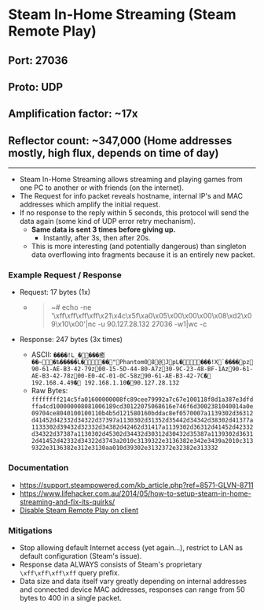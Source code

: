 # Steam In-Home Streaming (Steam Remote Play)

## Port: 27036

## Proto: UDP

## Amplification factor: ~17x

## Reflector count: ~347,000 (Home addresses mostly, high flux, depends on time of day)

---

- Steam In-Home Streaming allows streaming and playing games from one PC to another or with friends (on the internet).
- The Request for info packet reveals hostname, internal IP's and MAC addresses which amplify the initial request.
- If no response to the reply within 5 seconds, this protocol will send the data again (some kind of UDP error retry mechanism).
  - **Same data is sent 3 times before giving up.**
    - Instantly, after 3s, then after 20s.
  - This is more interesting (and potentially dangerous) than singleton data overflowing into fragments because it is an entirely new packet.

### Example Request / Response

- Request: 17 bytes (1x)

  - > ~# echo -ne '\xff\xff\xff\xff\x21\x4c\x5f\xa0\x05\x00\x00\x00\x08\xd2\x09\x10\x00'|nc -u 90.127.28.132 27036 -w1|wc -c

- Response: 247 bytes (3x times)

  - ASCII: `` ����!L_����癒��~�ѣ�����L���"Phantom08@JpL����!X`����pz90-61-AE-B3-42-79z00-15-5D-44-80-A7z30-9C-23-48-BF-1Az90-61-AE-B3-42-78z00-E0-4C-01-0C-58z90-61-AE-B3-42-7C� 192.168.4.49� 192.168.1.10�90.127.28.132 ``
  - Raw Bytes: `ffffffff214c5fa01600000008fc89cee79992a7c67e100118f8d1a387e3dfdffa4cd100000008081006189cd30122075068616e746f6d3002381040014a0e09704ce8040100100110b4b5d121580160bddac8ef0570007a1139302d36312d41452d42332d34322d37397a1130302d31352d35442d34342d38302d41377a1133302d39432d32332d34382d42462d31417a1139302d36312d41452d42332d34322d37387a1130302d45302d34432d30312d30432d35387a1139302d36312d41452d42332d34322d3743a2010c3139322e3136382e342e3439a2010c3139322e3136382e312e3130aa010d39302e3132372e32382e313332`

### Documentation

- <https://support.steampowered.com/kb_article.php?ref=8571-GLVN-8711>
- <https://www.lifehacker.com.au/2014/05/how-to-setup-steam-in-home-streaming-and-fix-its-quirks/>
- [Disable Steam Remote Play on client](https://steamcommunity.com/groups/homestream/discussions/0/352792037330670002/)

### Mitigations

- Stop allowing default Internet access (yet again...), restrict to LAN as default configuration (Steam's issue).
- Response data ALWAYS consists of Steam's proprietary `\xff\xff\xff\xff` query prefix.
- Data size and data itself vary greatly depending on internal addresses and connected device MAC addresses, responses can range from 50 bytes to 400 in a single packet.
